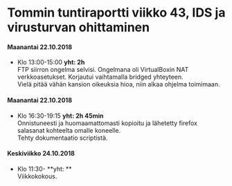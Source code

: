 # Tommin tuntiraportti viikko 43, IDS ja virusturvan ohittaminen

#### Maanantai 22.10.2018
* Klo 13:00-15:00 **yht: 2h**  
FTP siirron ongelma selvisi. Ongelmana oli VirtualBoxin NAT verkkoasetukset. Korjautui vaihtamalla bridged yhteyteen.  
Vielä pitää vähän kansion oikeuksia hioa, niin alkaa ohjelma toimimaan.
  
#### Maanantai 22.10.2018
* Klo 16:30-19:15 **yht: 2h 45min**  
Onnistuneesti ja huomaamattomasti kopioitu ja lähetetty firefox salasanat kohteelta omalle koneelle.  
Tehty dokumentaatio scriptistä.  

#### Keskiviikko 24.10.2018
* Klo 11:30- **yht: **  
Viikkokokous.  
